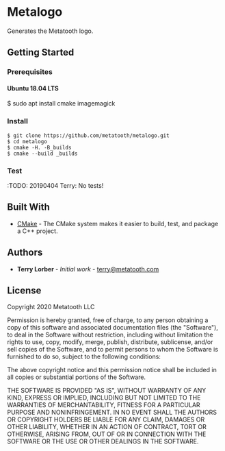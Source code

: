 # Metalogo

Generates the Metatooth logo.

## Getting Started

### Prerequisites

#### Ubuntu 18.04 LTS

$ sudo apt install cmake imagemagick

### Install

```
$ git clone https://github.com/metatooth/metalogo.git
$ cd metalogo
$ cmake -H. -B_builds
$ cmake --build _builds
```

### Test

:TODO: 20190404 Terry: No tests!

## Built With

* [CMake](https://cmake.org/) - The CMake system makes it easier to build, test, and package a C++ project.

## Authors

* **Terry Lorber** - *Initial work* - <terry@metatooth.com>

## License

Copyright 2020 Metatooth LLC

Permission is hereby granted, free of charge, to any person obtaining a copy of this software and associated documentation files (the "Software"), to deal in the Software without restriction, including without limitation the rights to use, copy, modify, merge, publish, distribute, sublicense, and/or sell copies of the Software, and to permit persons to whom the Software is furnished to do so, subject to the following conditions:

The above copyright notice and this permission notice shall be included in all copies or substantial portions of the Software.

THE SOFTWARE IS PROVIDED "AS IS", WITHOUT WARRANTY OF ANY KIND, EXPRESS OR IMPLIED, INCLUDING BUT NOT LIMITED TO THE WARRANTIES OF MERCHANTABILITY, FITNESS FOR A PARTICULAR PURPOSE AND NONINFRINGEMENT. IN NO EVENT SHALL THE AUTHORS OR COPYRIGHT HOLDERS BE LIABLE FOR ANY CLAIM, DAMAGES OR OTHER LIABILITY, WHETHER IN AN ACTION OF CONTRACT, TORT OR OTHERWISE, ARISING FROM, OUT OF OR IN CONNECTION WITH THE SOFTWARE OR THE USE OR OTHER DEALINGS IN THE SOFTWARE.
